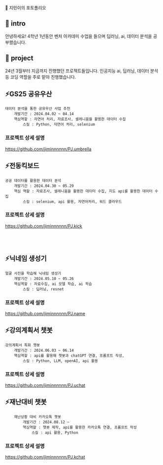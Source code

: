 

<!--## Hi there 👋
**jiminnnnnn/jiminnnnnn** is a ✨ _special_ ✨ repository because its `README.md` (this file) appears on your GitHub profile.

Here are some ideas to get you started:

- 🔭 I’m currently working on ...
- 🌱 I’m currently learning ...
- 👯 I’m looking to collaborate on ...
- 🤔 I’m looking for help with ...
- 💬 Ask me about ...
- 📫 How to reach me: ...
- 😄 Pronouns: ...
- ⚡ Fun fact: ...
-->

💬 지민이의 포토폴리오

## 👋 intro
안녕하세요! 4학년 1년동안 벤처 아카데미 수업을 들으며 딥러닝, ai, 데이터 분석을 공부했습니다.

## 🌱 project
24년 3월부터 지금까지 진행했던 프로젝트들입니다. 인공지능 ai, 딥러닝, 데이터 분석 등 코딩 역할을 주로 맡아 진행했습니다.

## ⚡GS25 공유우산
	데이터 분석을 통한 공유우산 사업 추천
		개발기간 : 2024.04.02 ~ 04.14
		핵심역할 : 자연어 처리, 자료조사, 셀레니움을 활용한 데이터 수집
			스킬 : Python, 자연어 처리, selenium
   ### 프로젝트 상세 설명
<https://github.com/jiminnnnnn/PJ.umbrella>
<br/>
## ⚡전동킥보드
	공공 데이터를 활용한 데이터 분석
		개발기간 : 2024.04.30 ~ 05.29
		핵심 역할 : 자료조사, 셀레니움을 활용한 데이터 수집, 지도 api를 활용한 데이터 수집
			스킬 : selenium, api 활용, 자연어처리, 워드 클라우드
   ### 프로젝트 상세 설명
<https://github.com/jiminnnnnn/PJ.kick>
<br/>
<br/>
<br/>
<br/>
## ⚡닉네임 생성기
	얼굴 사진을 학습해 닉네임 생성기
		개발기간 : 2024.05.10 ~ 05.26
		핵심역할 : 자료수집, ai 모델 학습, ai 학습
			스킬 : 딥러닝, resnet 
   ### 프로젝트 상세 설명
<https://github.com/jiminnnnnn/PJ.name>
<br/>
## ⚡강의계획서 챗봇
	강의계획서 특화 챗봇
		개발기간 : 2024.06.03 ~ 06.14
		핵심역할 : api를 활용해 챗봇과 chatGPT 연결, 프롬프트 작성,  
			스킬 : Python, LLM, openAI, api 활용
   ### 프로젝트 상세 설명
<https://github.com/jiminnnnnn/PJ.uchat>
<br/>
## ⚡재난대비 챗봇
		재난상황 대비 카카오톡 챗봇
			개발기간 : 2024.08.12 ~ 
			핵심역할 : 챗봇 제작, api를 활용한 카카오톡 연결, 프롬프트 작성
				스킬 : api 활용, Python
   ### 프로젝트 상세 설명
<https://github.com/jiminnnnnn/PJ.kchat>
